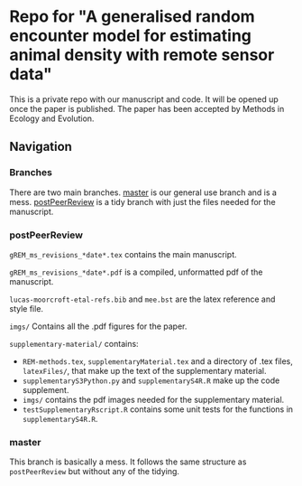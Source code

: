 # Repo for "A generalised random encounter model for estimating animal density with remote sensor data"

This is a private repo with our manuscript and code.
It will be opened up once the paper is published.
The paper has been accepted by Methods in Ecology and Evolution.


## Navigation

### Branches

There are two main branches.
[master](https://github.com/timcdlucas/lucasMoorcroftManuscript/tree/master) is our general use branch and is a mess.
[postPeerReview](https://github.com/timcdlucas/lucasMoorcroftManuscript/tree/postPeerReview) is a tidy branch with just the files needed for the manuscript.


### postPeerReview

`gREM_ms_revisions_*date*.tex` contains the main manuscript.

`gREM_ms_revisions_*date*.pdf` is a compiled, unformatted pdf of the manuscript.

`lucas-moorcroft-etal-refs.bib` and `mee.bst` are the latex reference and style file.

`imgs/` Contains all the .pdf figures for the paper.


`supplementary-material/` contains:
- `REM-methods.tex`, `supplementaryMaterial.tex` and a directory of .tex files,  `latexFiles/`, that make up the text of the supplementary material.
- `supplementaryS3Python.py` and `supplementaryS4R.R` make up the code supplement.
- `imgs/` contains the pdf images needed for the supplementary material. 
- `testSupplementaryRscript.R` contains some unit tests for the functions in `supplementaryS4R.R`.



### master

This branch is basically a mess. It follows the same structure as `postPeerReview` but without any of the tidying. 






 
